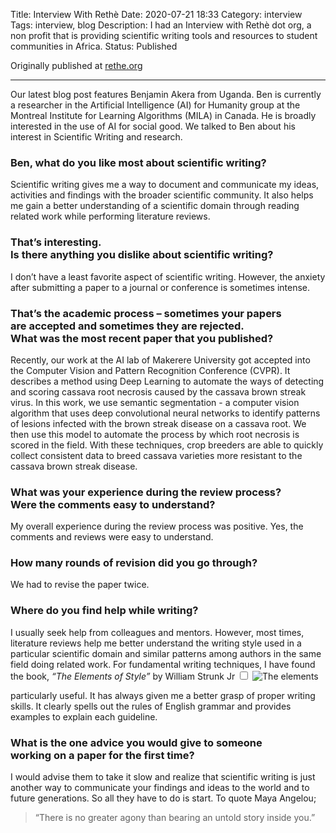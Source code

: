 Title: Interview With Rethè
Date: 2020-07-21 18:33
Category: interview
Tags: interview, blog
Description: I had an Interview with Rethè dot org, a non profit that is providing scientific writing tools and resources to student communities in Africa.
Status: Published


<section markdown="1">

Originally published at [rethe.org](https://www.rethe.org)

--- 

Our latest blog post features Benjamin Akera from Uganda. Ben is currently a researcher in the Artificial Intelligence (AI) for Humanity group at the Montreal Institute for Learning Algorithms (MILA) in Canada. He is broadly interested in the use of AI for social good. We talked to Ben about his interest in Scientific Writing and research. 

### Ben, what do you like most about scientific writing?

Scientific writing gives me a way to document and communicate my ideas, activities and findings with the broader scientific community. It also helps me gain a better understanding of a scientific domain through reading related work while performing literature reviews.

### That’s interesting. <br> Is there anything you dislike about scientific writing?

I don’t have a least favorite aspect of scientific writing. However, the anxiety after submitting a paper to a journal or conference is sometimes intense. 

### That’s the academic process – sometimes your papers <br> are accepted and sometimes they are rejected.<br>  What was the most recent paper that you published?

Recently, our work at the AI lab of Makerere University got accepted into the Computer Vision and Pattern Recognition Conference (CVPR). It describes a method using Deep Learning to automate the ways of detecting and scoring cassava root necrosis caused by the cassava brown streak virus. In this work, we use semantic segmentation - a computer vision algorithm that uses deep convolutional neural networks to identify patterns of lesions infected with the brown streak disease on a cassava root. We then use this model to automate the process by which root necrosis is scored in the field. With these techniques, crop breeders are able to quickly collect consistent data to breed cassava varieties more resistant to the cassava brown streak disease.

### What was your experience during the review process? <br> Were the comments easy to understand?

My overall experience during the review process was positive. Yes, the comments and reviews were easy to understand.

### How many rounds of revision did you go through?

We had to revise the paper twice.

### Where do you find help while writing?

I usually seek help from colleagues and mentors. However, most times, literature reviews help me better understand the writing style used in a particular scientific domain and similar patterns among authors in the same field doing related work.  For fundamental writing techniques, I have found the book, <em>“The Elements of Style” </em>by William Strunk Jr <label for="sn-technically" class="margin-toggle sidenote-number"></label><input type="checkbox" id="sn-technically" class="margin-toggle"> 
<span class="sidenote">![The elements](/images/elements_of_style.jpg) </span>

particularly useful. It has always given me a better grasp of proper writing skills. It clearly spells out the rules of English grammar and provides examples to explain each guideline. 

### What is the one advice you would give to someone <br> working on a paper for the first time?

I would advise them to take it slow and realize that scientific writing is just another way to communicate your findings and ideas to the world and to future generations. So all they have to do is start. To quote Maya Angelou; <blockquote><p>“There is no greater agony than bearing an untold story inside you.”</p> </blockquote> 











</section>